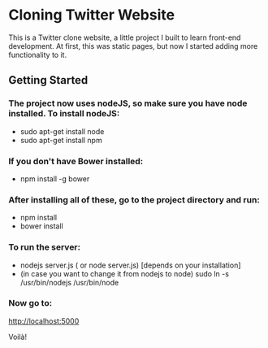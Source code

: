 # Cloning Twitter Website #

This is a Twitter clone website, a little project I built to  learn front-end development.
At first, this was static pages, but now I started adding more functionality to it.

## Getting Started ##

### The project now uses nodeJS, so make sure you have node installed. To install nodeJS: ###

* sudo apt-get install node
* sudo apt-get install npm

### If you don't have Bower installed: ###
* npm install -g bower

### After installing all of these, go to the project directory and run: ###
* npm install
* bower install

### To run the server: ###
* nodejs server.js ( or node server.js) [depends on your installation]
* (in case you want to change it from nodejs to node) sudo ln -s /usr/bin/nodejs /usr/bin/node

### Now go to:  ###
[http://localhost:5000](http://localhost:5000)

Voilà!
